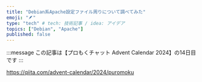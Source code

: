 ```yaml
---
title: "Debian系Apache設定ファイル周りについて調べてみた"
emoji: "🪶"
type: "tech" # tech: 技術記事 / idea: アイデア
topics: ["Debian", "Apache"]
published: false
---
```


:::message
この記事は【プロもくチャット Advent Calendar 2024】の14日目です
:::

https://qiita.com/advent-calendar/2024/puromoku
